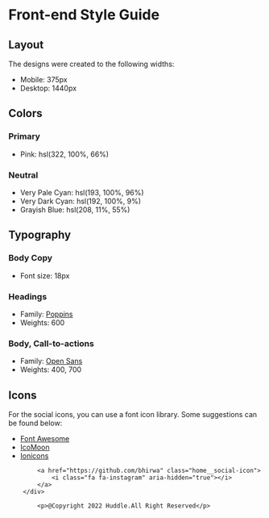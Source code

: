# Front-end Style Guide

## Layout

The designs were created to the following widths:

- Mobile: 375px
- Desktop: 1440px

## Colors

### Primary

- Pink: hsl(322, 100%, 66%)

### Neutral

- Very Pale Cyan: hsl(193, 100%, 96%)
- Very Dark Cyan: hsl(192, 100%, 9%)
- Grayish Blue: hsl(208, 11%, 55%)

## Typography

### Body Copy

- Font size: 18px

### Headings

- Family: [Poppins](https://fonts.google.com/specimen/Poppins)
- Weights: 600

### Body, Call-to-actions

- Family: [Open Sans](https://fonts.google.com/specimen/Open+Sans)
- Weights: 400, 700

## Icons

For the social icons, you can use a font icon library. Some suggestions can be found below:

- [Font Awesome](https://fontawesome.com/)
- [IcoMoon](https://icomoon.io/)
- [Ionicons](https://ionicons.com/)


 <div>
            <a href="https://www.linkedin.com/in/bhirwa/"  class="home__social-icon">
                <i class="fa fa-facebook" aria-hidden="true"></i>
            <a href="https://twitter.com/bhirwa78?t=LLiahx2C-IL-nV-THcA_dg&s=09"  class="home__social-icon">
                <i class="fa fa-twitter" aria-hidden="true"></i>                    </a>


            <a href="https://github.com/bhirwa" class="home__social-icon">
                <i class="fa fa-instagram" aria-hidden="true"></i>
            </a>
        </div>
  
            <p>@Copyright 2022 Huddle.All Right Reserved</p>
      